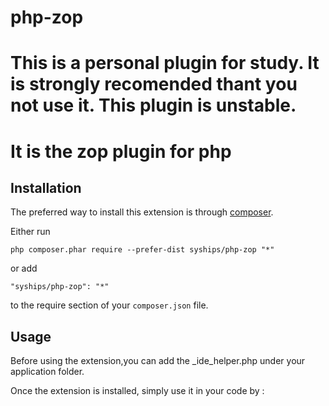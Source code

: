 # php-zop
This is a personal plugin for study.
It is strongly recomended thant you not use it. 
This plugin is unstable.
======================
It is the zop plugin for php
======================

Installation
------------

The preferred way to install this extension is through [composer](https://getcomposer.org/download/).

Either run

```
php composer.phar require --prefer-dist syships/php-zop "*"
```

or add

```
"syships/php-zop": "*"
```

to the require section of your `composer.json` file.


Usage
-----

Before using the extension,you can add the _ide_helper.php under your application folder.

Once the extension is installed, simply use it in your code by  :
